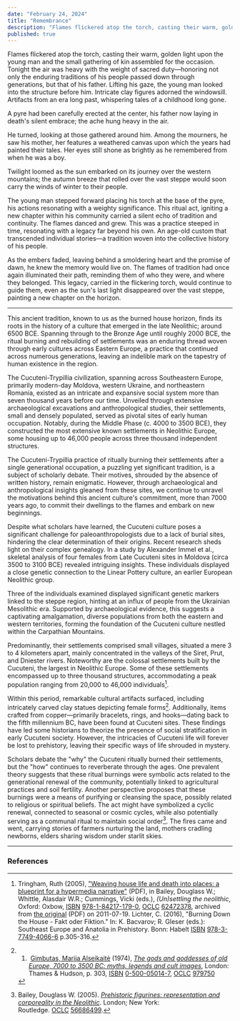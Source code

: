 ```yaml
---
date: "February 24, 2024"
title: "Remembrance"
description: "Flames flickered atop the torch, casting their warm, golden light upon the young man and the small gathering of kin assembled for the occasion. Tonight the air was heavy with the weight of sacred duty—honoring not only the enduring traditions of his people passed down through generations, but that of his father. Lifting his gaze, the young man looked into the structure before him..."
published: true
---
```

Flames flickered atop the torch, casting their warm, golden light upon the young man and the small gathering of kin assembled for the occasion. Tonight the air was heavy with the weight of sacred duty—honoring not only the enduring traditions of his people passed down through generations, but that of his father. Lifting his gaze, the young man looked into the structure before him. Intricate clay figures adorned the windowsill. Artifacts from an era long past, whispering tales of a childhood long gone.

A pyre had been carefully erected at the center, his father now laying in death's silent embrace; the ache hung heavy in the air.

He turned, looking at those gathered around him. Among the mourners, he saw his mother, her features a weathered canvas upon which the years had painted their tales. Her eyes still shone as brightly as he remembered from when he was a boy.

Twilight loomed as the sun embarked on its journey over the western mountains; the autumn breeze that rolled over the vast steppe would soon carry the winds of winter to their people.

The young man stepped forward placing his torch at the base of the pyre, his actions resonating with a weighty significance. This ritual act, igniting a new chapter within his community carried a silent echo of tradition and continuity. The flames danced and grew. This was a practice steeped in time, resonating with a legacy far beyond his own. An age-old custom that transcended individual stories—a tradition woven into the collective history of his people.

As the embers faded, leaving behind a smoldering heart and the promise of dawn, he knew the memory would live on. The flames of tradition had once again illuminated their path, reminding them of who they were, and where they belonged. This legacy, carried in the flickering torch, would continue to guide them, even as the sun's last light disappeared over the vast steppe, painting a new chapter on the horizon.

---

This ancient tradition, known to us as the burned house horizon, finds its roots in the history of a culture that emerged in the late Neolithic; around 6500 BCE. Spanning through to the Bronze Age until roughly 2000 BCE, the ritual burning and rebuilding of settlements was an enduring thread woven through early cultures across Eastern Europe, a practice that continued across numerous generations, leaving an indelible mark on the tapestry of human existence in the region.

The Cucuteni-Trypillia civilization, spanning across Southeastern Europe, primarily modern-day Moldova, western Ukraine, and northeastern Romania, existed as an intricate and expansive social system more than seven thousand years before our time. Unveiled through extensive archaeological excavations and anthropological studies, their settlements, small and densely populated, served as pivotal sites of early human occupation. Notably, during the Middle Phase (c. 4000 to 3500 BCE), they constructed the most extensive known settlements in Neolithic Europe, some housing up to 46,000 people across three thousand independent structures.

The Cucuteni-Trypillia practice of ritually burning their settlements after a single generational occupation, a puzzling yet significant tradition, is a subject of scholarly debate. Their motives, shrouded by the absence of written history, remain enigmatic. However, through archaeological and anthropological insights gleaned from these sites, we continue to unravel the motivations behind this ancient culture's commitment, more than 7000 years ago, to commit their dwellings to the flames and embark on new beginnings.

Despite what scholars have learned, the Cucuteni culture poses a significant challenge for paleoanthropologists due to a lack of burial sites, hindering the clear determination of their origins. Recent research sheds light on their complex genealogy. In a study by Alexander Immel et al., skeletal analysis of four females from Late Cucuteni sites in Moldova (circa 3500 to 3100 BCE) revealed intriguing insights. These individuals displayed a close genetic connection to the Linear Pottery culture, an earlier European Neolithic group. 

Three of the individuals examined displayed significant genetic markers linked to the steppe region, hinting at an influx of people from the Ukrainian Mesolithic era. Supported by archaeological evidence, this suggests a captivating amalgamation, diverse populations from both the eastern and western territories, forming the foundation of the Cucuteni culture nestled within the Carpathian Mountains.

Predominantly, their settlements comprised small villages, situated a mere 3 to 4 kilometers apart, mainly concentrated in the valleys of the Siret, Prut, and Dniester rivers. Noteworthy are the colossal settlements built by the Cucuteni, the largest in Neolithic Europe. Some of these settlements encompassed up to three thousand structures, accommodating a peak population ranging from 20,000 to 46,000 individuals[^1].

Within this period, remarkable cultural artifacts surfaced, including intricately carved clay statues depicting female forms[^2]. Additionally, items crafted from copper—primarily bracelets, rings, and hooks—dating back to the fifth millennium BC, have been found at Cucuteni sites. These findings have led some historians to theorize the presence of social stratification in early Cucuteni society. However, the intricacies of Cucuteni life will forever be lost to prehistory, leaving their specific ways of life shrouded in mystery.

Scholars debate the "why" the Cucuteni ritually burned their settlements, but the "how" continues to reverberate through the ages. One prevalent theory suggests that these ritual burnings were symbolic acts related to the generational renewal of the community, potentially linked to agricultural practices and soil fertility. Another perspective proposes that these burnings were a means of purifying or cleansing the space, possibly related to religious or spiritual beliefs. The act might have symbolized a cyclic renewal, connected to seasonal or cosmic cycles, while also potentially serving as a communal ritual to maintain social order[^3]. The fires came and went, carrying stories of farmers nurturing the land, mothers cradling newborns, elders sharing wisdom under starlit skies.

---

### References

[^1]: Tringham, Ruth (2005), ["Weaving house life and death into places: a blueprint for a hypermedia narrative"](https://web.archive.org/web/20110719142901/http://diva.berkeley.edu/projects/tringham/RET_DigPub/RET_Unsettling_Fire.pdf) (PDF), in Bailey, Douglass W.; Whittle, Alasdair W.R.; Cummings, Vicki (eds.), _(Un)settling the neolithic_, Oxford: Oxbow, [ISBN](https://en.wikipedia.org/wiki/ISBN_(identifier) "ISBN (identifier)") [978-1-84217-179-0](https://en.wikipedia.org/wiki/Special:BookSources/978-1-84217-179-0 "Special:BookSources/978-1-84217-179-0"), [OCLC](https://en.wikipedia.org/wiki/OCLC_(identifier) "OCLC (identifier)") [62472378](https://www.worldcat.org/oclc/62472378), archived from [the original](http://diva.berkeley.edu/projects/tringham/RET_DigPub/RET_Unsettling_Fire.pdf) (PDF) on 2011-07-19. Lichter, C. (2016), "Burning Down the House - Fakt oder Fiktion." In: K. Bacvarov; R. Gleser (eds.): Southeast Europe and Anatolia in Prehistory. Bonn: Habelt [ISBN](https://en.wikipedia.org/wiki/ISBN_(identifier) "ISBN (identifier)") [978-3-7749-4066-6](https://en.wikipedia.org/wiki/Special:BookSources/978-3-7749-4066-6 "Special:BookSources/978-3-7749-4066-6") p.305-316.

[^2]: 1.  [Gimbutas, Marija Alseikaitė](https://en.wikipedia.org/wiki/Marija_Gimbutas "Marija Gimbutas") (1974), [_The gods and goddesses of old Europe, 7000 to 3500 BC: myths, legends and cult images_](https://openlibrary.org/b/OL5097525M/gods_and_goddesses_of_old_Europe_7000_to_3500_BC), London: Thames & Hudson, p. 303, [ISBN](https://en.wikipedia.org/wiki/ISBN_(identifier) "ISBN (identifier)") [0-500-05014-7](https://en.wikipedia.org/wiki/Special:BookSources/0-500-05014-7 "Special:BookSources/0-500-05014-7"), [OCLC](https://en.wikipedia.org/wiki/OCLC_(identifier) "OCLC (identifier)") [979750](https://www.worldcat.org/oclc/979750)

[^3]: Bailey, Douglass W. (2005). [_Prehistoric figurines: representation and corporeality in the Neolithic_](http://www.routledge.com/9780415331517). London; New York: Routledge. [OCLC](https://en.wikipedia.org/wiki/OCLC_(identifier) "OCLC (identifier)") [56686499](https://www.worldcat.org/oclc/56686499).